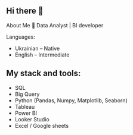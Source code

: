 ## Hi there 👋

About Me
🔹 Data Analyst | BI developer

Languages:
- Ukrainian – Native
- English – Intermediate

## My stack and tools:
- SQL
- Big Query
- Python (Pandas, Numpy, Matplotlib, Seaborn)
- Tableau
- Power BI
- Looker Studio
- Excel / Google sheets
